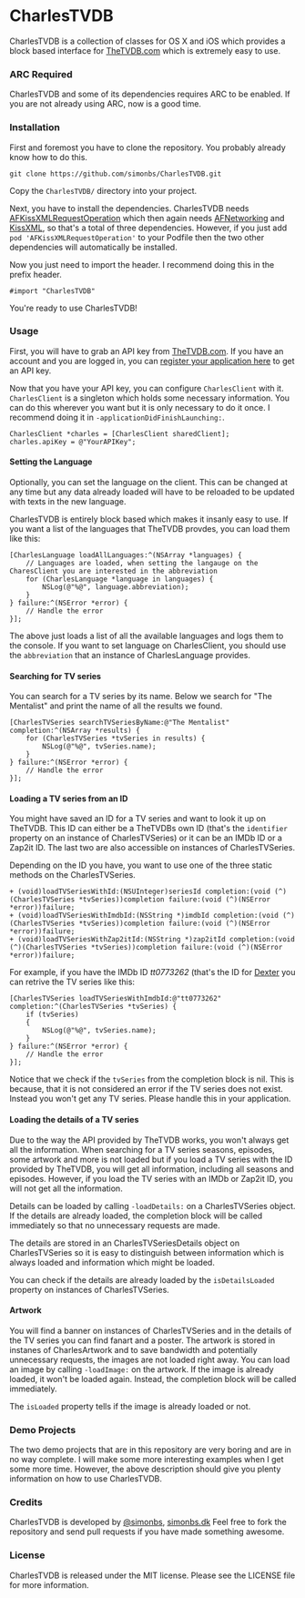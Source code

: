 # CharlesTVDB

CharlesTVDB is a collection of classes for OS X and iOS which provides a block based interface for [TheTVDB.com](http://thetvdb.com) which is extremely easy to use.

### ARC Required

CharlesTVDB and some of its dependencies requires ARC to be enabled. If you are not already using ARC, now is a good time.

### Installation
First and foremost you have to clone the repository. You probably already know how to do this.

	git clone https://github.com/simonbs/CharlesTVDB.git
	
Copy the `CharlesTVDB/` directory into your project.
	
Next, you have to install the dependencies. CharlesTVDB needs [AFKissXMLRequestOperation](https://github.com/AFNetworking/AFKissXMLRequestOperation) which then again needs [AFNetworking](https://github.com/AFNetworking/AFNetworking) and [KissXML](https://github.com/robbiehanson/KissXML), so that's a total of three dependencies.
However, if you just add `pod 'AFKissXMLRequestOperation'` to your Podfile then the two other dependencies will automatically be installed.

Now you just need to import the header.  I recommend doing this in the prefix header.

	#import "CharlesTVDB"

You're ready to use CharlesTVDB!

### Usage

First, you will have to grab an API key from [TheTVDB.com](http://thetvdb.com). If you have an account and you are logged in, you can [register your application here](http://thetvdb.com/?tab=apiregister) to get an API key.

Now that you have your API key, you can configure `CharlesClient` with it. `CharlesClient` is a singleton which holds some necessary information.
You can do this wherever you want but it is only necessary to do it once. I recommend doing it in `-applicationDidFinishLaunching:`.

	CharlesClient *charles = [CharlesClient sharedClient];
	charles.apiKey = @"YourAPIKey";
	
#### Setting the Language

Optionally, you can set the language on the client. This can be changed at any time but any data already loaded will have to be reloaded to be updated with texts in the new language.

CharlesTVDB is entirely block based which makes it insanly easy to use. If you want a list of the languages that TheTVDB provdes, you can load them like this:

	[CharlesLanguage loadAllLanguages:^(NSArray *languages) {
        // Languages are loaded, when setting the langauge on the CharesClient you are interested in the abbreviation
        for (CharlesLanguage *language in languages) {
            NSLog(@"%@", language.abbreviation);
        }
    } failure:^(NSError *error) {
        // Handle the error
    }];
    
The above just loads a list of all the available languages and logs them to the console. If you want to set language on CharlesClient, you should use the `abbreviation` that an instance of CharlesLanguage provides.

#### Searching for TV series

You can search for a TV series by its name. Below we search for "The Mentalist" and print the name of all the results we found.

	[CharlesTVSeries searchTVSeriesByName:@"The Mentalist" completion:^(NSArray *results) {
        for (CharlesTVSeries *tvSeries in results) {
            NSLog(@"%@", tvSeries.name);
        }
    } failure:^(NSError *error) {
        // Handle the error
    }];

#### Loading a TV series from an ID

You might have saved an ID for a TV series and want to look it up on TheTVDB. This ID can either be a TheTVDBs own ID (that's the `identifier` property on an instance of CharlesTVSeries) or it can be an IMDb ID or a Zap2it ID. The last two are also accessible on instances of  CharlesTVSeries.

Depending on the ID you have, you want to use one of the three static methods on the CharlesTVSeries.

	+ (void)loadTVSeriesWithId:(NSUInteger)seriesId completion:(void (^)(CharlesTVSeries *tvSeries))completion failure:(void (^)(NSError *error))failure;
	+ (void)loadTVSeriesWithImdbId:(NSString *)imdbId completion:(void (^)(CharlesTVSeries *tvSeries))completion failure:(void (^)(NSError *error))failure;
	+ (void)loadTVSeriesWithZap2itId:(NSString *)zap2itId completion:(void (^)(CharlesTVSeries *tvSeries))completion failure:(void (^)(NSError *error))failure;

For example, if you have the IMDb ID *tt0773262* (that's the ID for [Dexter](http://www.imdb.com/title/tt0773262) you can retrive the TV series like this:

	[CharlesTVSeries loadTVSeriesWithImdbId:@"tt0773262" completion:^(CharlesTVSeries *tvSeries) {
        if (tvSeries)
        {
            NSLog(@"%@", tvSeries.name);
        }
    } failure:^(NSError *error) {
        // Handle the error
    }];	
    
Notice that we check if the `tvSeries` from the completion block is nil. This is because, that it is not considered an error if the TV series does not exist. Instead you won't get any TV series. Please handle this in your application.

#### Loading the details of a TV series

Due to the way the API provided by TheTVDB works, you won't always get all the information. When searching for a TV series seasons, episodes, some artwork and more is not loaded but if you load a TV series with the ID provided by TheTVDB, you will get all information, including all seasons and episodes. However, if you load the TV series with an IMDb or Zap2it ID, you will not get all the information.

Details can be loaded by calling `-loadDetails:` on a CharlesTVSeries object. If the details are already loaded, the completion block will be called immediately so that no unnecessary requests are made.

The details are stored in an CharlesTVSeriesDetails object on CharlesTVSeries so it is easy to distinguish between information which is always loaded and information which might be loaded.

You can check if the details are already loaded by the `isDetailsLoaded` property on instances of CharlesTVSeries.

#### Artwork

You will find a banner on instances of CharlesTVSeries and in the details of the TV series you can find fanart and a poster. The artwork is stored in instanes of CharlesArtwork and to save bandwidth and potentially unnecessary requests, the images are not loaded right away.
You can load an image by calling `-loadImage:` on the artwork. If the image is already loaded, it won't be loaded again. Instead, the completion block will be called immediately.

The `isLoaded` property tells if the image is already loaded or not.

### Demo Projects

The two demo projects that are in this repository are very boring and are in no way complete. I will make some more interesting examples when I get some more time. However, the above description should give you plenty information on how to use CharlesTVDB.

### Credits

CharlesTVDB is developed by [@simonbs](http://twitter.com/simonbs), [simonbs.dk](http://simonbs.dk) Feel free to fork the repository and send pull requests if you have made something awesome.

### License

CharlesTVDB is released under the MIT license. Please see the LICENSE file for more information.